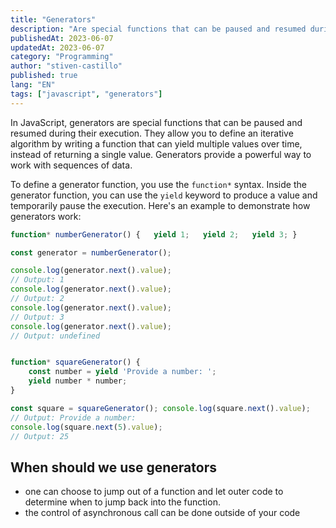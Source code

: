 ```yaml
---
title: "Generators"
description: "Are special functions that can be paused and resumed during their execution"
publishedAt: 2023-06-07
updatedAt: 2023-06-07
category: "Programming"
author: "stiven-castillo"
published: true
lang: "EN"
tags: ["javascript", "generators"]
---
```


In JavaScript, generators are special functions that can be paused and resumed during their execution. They allow you to define an iterative algorithm by writing a function that can yield multiple values over time, instead of returning a single value. Generators provide a powerful way to work with sequences of data.

To define a generator function, you use the `function*` syntax. Inside the generator function, you can use the `yield` keyword to produce a value and temporarily pause the execution. Here's an example to demonstrate how generators work:

```js
function* numberGenerator() {   yield 1;   yield 2;   yield 3; }

const generator = numberGenerator();  

console.log(generator.next().value);
// Output: 1 
console.log(generator.next().value);
// Output: 2 
console.log(generator.next().value);
// Output: 3 
console.log(generator.next().value); 
// Output: undefined
```

```js

function* squareGenerator() {
	const number = yield 'Provide a number: ';   
	yield number * number; 
}  

const square = squareGenerator(); console.log(square.next().value); 
// Output: Provide a number: 
console.log(square.next(5).value); 
// Output: 25
```

## When should we use generators

- one can choose to jump out of a function and let outer code to determine when to jump back into the function.
- the control of asynchronous call can be done outside of your code